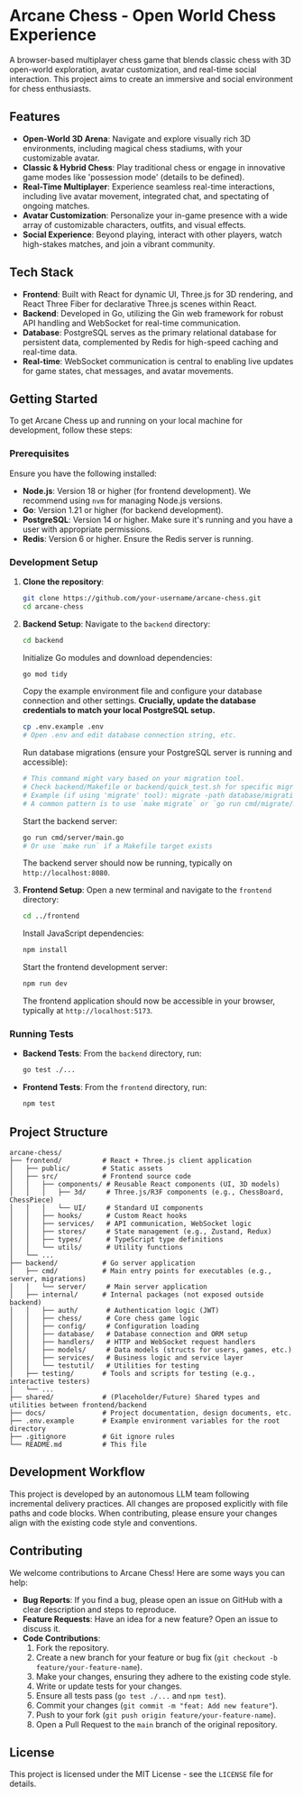 # Arcane Chess - Open World Chess Experience

A browser-based multiplayer chess game that blends classic chess with 3D open-world exploration, avatar customization, and real-time social interaction. This project aims to create an immersive and social environment for chess enthusiasts.

## Features

- **Open-World 3D Arena**: Navigate and explore visually rich 3D environments, including magical chess stadiums, with your customizable avatar.
- **Classic & Hybrid Chess**: Play traditional chess or engage in innovative game modes like 'possession mode' (details to be defined).
- **Real-Time Multiplayer**: Experience seamless real-time interactions, including live avatar movement, integrated chat, and spectating of ongoing matches.
- **Avatar Customization**: Personalize your in-game presence with a wide array of customizable characters, outfits, and visual effects.
- **Social Experience**: Beyond playing, interact with other players, watch high-stakes matches, and join a vibrant community.

## Tech Stack

- **Frontend**: Built with React for dynamic UI, Three.js for 3D rendering, and React Three Fiber for declarative Three.js scenes within React.
- **Backend**: Developed in Go, utilizing the Gin web framework for robust API handling and WebSocket for real-time communication.
- **Database**: PostgreSQL serves as the primary relational database for persistent data, complemented by Redis for high-speed caching and real-time data.
- **Real-time**: WebSocket communication is central to enabling live updates for game states, chat messages, and avatar movements.

## Getting Started

To get Arcane Chess up and running on your local machine for development, follow these steps:

### Prerequisites

Ensure you have the following installed:
- **Node.js**: Version 18 or higher (for frontend development). We recommend using `nvm` for managing Node.js versions.
- **Go**: Version 1.21 or higher (for backend development).
- **PostgreSQL**: Version 14 or higher. Make sure it's running and you have a user with appropriate permissions.
- **Redis**: Version 6 or higher. Ensure the Redis server is running.

### Development Setup

1.  **Clone the repository**:
    ```bash
    git clone https://github.com/your-username/arcane-chess.git
    cd arcane-chess
    ```

2.  **Backend Setup**:
    Navigate to the `backend` directory:
    ```bash
    cd backend
    ```
    Initialize Go modules and download dependencies:
    ```bash
    go mod tidy
    ```
    Copy the example environment file and configure your database connection and other settings. **Crucially, update the database credentials to match your local PostgreSQL setup.**
    ```bash
    cp .env.example .env
    # Open .env and edit database connection string, etc.
    ```
    Run database migrations (ensure your PostgreSQL server is running and accessible):
    ```bash
    # This command might vary based on your migration tool. 
    # Check backend/Makefile or backend/quick_test.sh for specific migration commands.
    # Example (if using 'migrate' tool): migrate -path database/migrations -database "$DATABASE_URL" up
    # A common pattern is to use `make migrate` or `go run cmd/migrate/main.go`
    ```
    Start the backend server:
    ```bash
    go run cmd/server/main.go
    # Or use `make run` if a Makefile target exists
    ```
    The backend server should now be running, typically on `http://localhost:8080`.

3.  **Frontend Setup**:
    Open a new terminal and navigate to the `frontend` directory:
    ```bash
    cd ../frontend
    ```
    Install JavaScript dependencies:
    ```bash
    npm install
    ```
    Start the frontend development server:
    ```bash
    npm run dev
    ```
    The frontend application should now be accessible in your browser, typically at `http://localhost:5173`.

### Running Tests

- **Backend Tests**: From the `backend` directory, run:
    ```bash
    go test ./...
    ```
- **Frontend Tests**: From the `frontend` directory, run:
    ```bash
    npm test
    ```

## Project Structure

```
arcane-chess/
├── frontend/          # React + Three.js client application
│   ├── public/        # Static assets
│   ├── src/           # Frontend source code
│   │   ├── components/ # Reusable React components (UI, 3D models)
│   │   │   ├── 3d/     # Three.js/R3F components (e.g., ChessBoard, ChessPiece)
│   │   │   └── UI/     # Standard UI components
│   │   ├── hooks/      # Custom React hooks
│   │   ├── services/   # API communication, WebSocket logic
│   │   ├── stores/     # State management (e.g., Zustand, Redux)
│   │   ├── types/      # TypeScript type definitions
│   │   └── utils/      # Utility functions
│   └── ...
├── backend/           # Go server application
│   ├── cmd/           # Main entry points for executables (e.g., server, migrations)
│   │   └── server/     # Main server application
│   ├── internal/      # Internal packages (not exposed outside backend)
│   │   ├── auth/       # Authentication logic (JWT)
│   │   ├── chess/      # Core chess game logic
│   │   ├── config/     # Configuration loading
│   │   ├── database/   # Database connection and ORM setup
│   │   ├── handlers/   # HTTP and WebSocket request handlers
│   │   ├── models/     # Data models (structs for users, games, etc.)
│   │   ├── services/   # Business logic and service layer
│   │   └── testutil/   # Utilities for testing
│   ├── testing/       # Tools and scripts for testing (e.g., interactive testers)
│   └── ...
├── shared/            # (Placeholder/Future) Shared types and utilities between frontend/backend
├── docs/              # Project documentation, design documents, etc.
├── .env.example       # Example environment variables for the root directory
├── .gitignore         # Git ignore rules
└── README.md          # This file
```

## Development Workflow

This project is developed by an autonomous LLM team following incremental delivery practices. All changes are proposed explicitly with file paths and code blocks. When contributing, please ensure your changes align with the existing code style and conventions.

## Contributing

We welcome contributions to Arcane Chess! Here are some ways you can help:

-   **Bug Reports**: If you find a bug, please open an issue on GitHub with a clear description and steps to reproduce.
-   **Feature Requests**: Have an idea for a new feature? Open an issue to discuss it.
-   **Code Contributions**: 
    1.  Fork the repository.
    2.  Create a new branch for your feature or bug fix (`git checkout -b feature/your-feature-name`).
    3.  Make your changes, ensuring they adhere to the existing code style.
    4.  Write or update tests for your changes.
    5.  Ensure all tests pass (`go test ./...` and `npm test`).
    6.  Commit your changes (`git commit -m "feat: Add new feature"`).
    7.  Push to your fork (`git push origin feature/your-feature-name`).
    8.  Open a Pull Request to the `main` branch of the original repository.

## License

This project is licensed under the MIT License - see the `LICENSE` file for details.